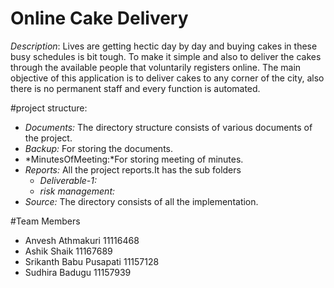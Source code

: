 # Online Cake Delivery

*Description*: Lives are getting hectic day by day and buying cakes in these busy schedules is bit tough. To make it simple and also to deliver the cakes through the available people that voluntarily registers online. The main objective of this application is to deliver cakes to any corner of the city, also there is no permanent staff and every function is automated.

#project structure:
- *Documents:*
The directory structure  consists of various documents of the project.
 - *Backup:* For storing the documents.
 - *MinutesOfMeeting:*For storing meeting of minutes.
 - *Reports:* All the project reports.It has the sub folders
    -   *Deliverable-1:* 
    -  *risk management:*
- *Source:*
The directory consists of all the implementation.

#Team Members
- Anvesh Athmakuri   		11116468
- Ashik Shaik              		11167689
- Srikanth Babu Pusapati 	11157128
- Sudhira Badugu           	11157939
